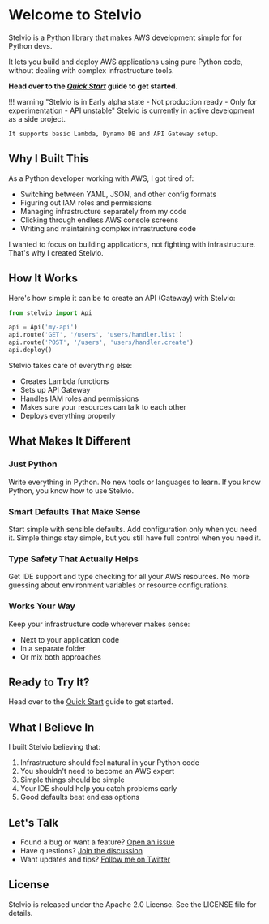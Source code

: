 # Welcome to Stelvio

Stelvio is a Python library that makes AWS development simple for for Python devs. 

It lets you build and deploy AWS applications using pure Python code, without dealing 
with complex infrastructure tools.

**Head over to the _[Quick Start](getting-started/quickstart.md)_ guide to get started.**

!!! warning "Stelvio is in Early alpha state - Not production ready - Only for experimentation - API unstable"
    Stelvio is currently in active development as a side project. 
    
    It supports basic Lambda, Dynamo DB and API Gateway setup.

## Why I Built This

As a Python developer working with AWS, I got tired of:

- Switching between YAML, JSON, and other config formats
- Figuring out IAM roles and permissions
- Managing infrastructure separately from my code
- Clicking through endless AWS console screens
- Writing and maintaining complex infrastructure code

I wanted to focus on building applications, not fighting with infrastructure. That's 
why I created Stelvio.

## How It Works

Here's how simple it can be to create an API (Gateway) with Stelvio:

```py
from stelvio import Api

api = Api('my-api')
api.route('GET', '/users', 'users/handler.list')
api.route('POST', '/users', 'users/handler.create')
api.deploy()
```

Stelvio takes care of everything else:

- Creates Lambda functions
- Sets up API Gateway
- Handles IAM roles and permissions
- Makes sure your resources can talk to each other
- Deploys everything properly

## What Makes It Different

### Just Python
Write everything in Python. No new tools or languages to learn. If you know Python, 
you know how to use Stelvio.

### Smart Defaults That Make Sense
Start simple with sensible defaults. Add configuration only when you need it. Simple 
things stay simple, but you still have full control when you need it.

### Type Safety That Actually Helps
Get IDE support and type checking for all your AWS resources. No more guessing about 
environment variables or resource configurations.

### Works Your Way
Keep your infrastructure code wherever makes sense:

- Next to your application code
- In a separate folder
- Or mix both approaches

## Ready to Try It?

Head over to the [Quick Start](getting-started/quickstart.md) guide to get started.

## What I Believe In

I built Stelvio believing that:

1. Infrastructure should feel natural in your Python code
2. You shouldn't need to become an AWS expert
3. Simple things should be simple
4. Your IDE should help you catch problems early
5. Good defaults beat endless options

## Let's Talk

- Found a bug or want a feature? [Open an issue](https://github.com/michal-stlv/stelvio/issues)
- Have questions? [Join the discussion](https://github.com/michal-stlv/stelvio/discussions)
- Want updates and tips? [Follow me on Twitter](https://twitter.com/michal_stlv)

## License

Stelvio is released under the Apache 2.0 License. See the LICENSE file for details.
